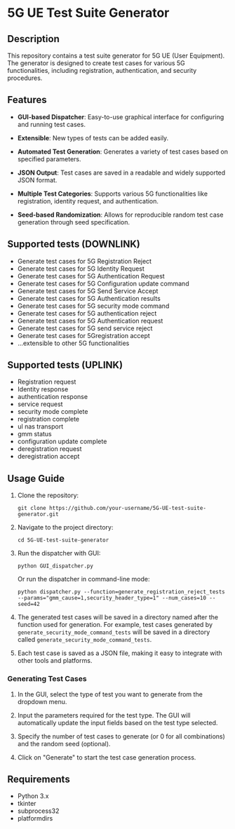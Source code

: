 # 5G UE Test Suite Generator

## Description

This repository contains a test suite generator for 5G UE (User Equipment). The generator is designed to create test cases for various 5G functionalities, including registration, authentication, and security procedures.

## Features

- **GUI-based Dispatcher**: Easy-to-use graphical interface for configuring and running test cases.
  
- **Extensible**: New types of tests can be added easily.

- **Automated Test Generation**: Generates a variety of test cases based on specified parameters.
  
- **JSON Output**: Test cases are saved in a readable and widely supported JSON format.

- **Multiple Test Categories**: Supports various 5G functionalities like registration, identity request, and authentication.
  
- **Seed-based Randomization**: Allows for reproducible random test case generation through seed specification.

## Supported tests (DOWNLINK)

- Generate test cases for 5G Registration Reject
- Generate test cases for 5G Identity Request
- Generate test cases for 5G Authentication Request
- Generate test cases for 5G Configuration update command
- Generate test cases for 5G Send Service Accept
- Generate test cases for 5G Authentication results
- Generate test cases for 5G security mode command
- Generate test cases for 5G authentication reject
- Generate test cases for 5G Authentication request
- Generate test cases for 5G send service reject
- Generate test cases for 5Gregistration accept 
- ...extensible to other 5G functionalities

## Supported tests (UPLINK)
- Registration request
- Identity response
- authentication response
- service request
- security mode complete
- registration complete
- ul nas transport
- gmm status
- configuration update complete
- deregistration request
- deregistration accept

## Usage Guide

1. Clone the repository:
    ```
    git clone https://github.com/your-username/5G-UE-test-suite-generator.git
    ```

2. Navigate to the project directory:
    ```
    cd 5G-UE-test-suite-generator
    ```

3. Run the dispatcher with GUI:
    ```
    python GUI_dispatcher.py
    ```
    
    Or run the dispatcher in command-line mode:
    ```
    python dispatcher.py --function=generate_registration_reject_tests --params="gmm_cause=1,security_header_type=1" --num_cases=10 --seed=42
    ```

4. The generated test cases will be saved in a directory named after the function used for generation. For example, test cases generated by `generate_security_mode_command_tests` will be saved in a directory called `generate_security_mode_command_tests`.

5. Each test case is saved as a JSON file, making it easy to integrate with other tools and platforms.

### Generating Test Cases

1. In the GUI, select the type of test you want to generate from the dropdown menu.

2. Input the parameters required for the test type. The GUI will automatically update the input fields based on the test type selected.

3. Specify the number of test cases to generate (or 0 for all combinations) and the random seed (optional).

4. Click on "Generate" to start the test case generation process.

## Requirements

- Python 3.x
- tkinter
- subprocess32
- platformdirs
